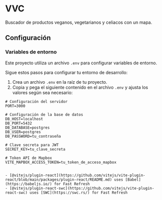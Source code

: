 # VVC

Buscador de productos veganos, vegetarianos y celiacos con un mapa.

## Configuración

### Variables de entorno

Este proyecto utiliza un archivo `.env` para configurar variables de entorno. 

Sigue estos pasos para configurar tu entorno de desarrollo:

1. Crea un archivo `.env` en la raíz de tu proyecto.
2. Copia y pega el siguiente contenido en el archivo `.env` y ajusta los valores según sea necesario:

```plaintext
# Configuración del servidor
PORT=3000

# Configuración de la base de datos
DB_HOST=localhost
DB_PORT=5432
DB_DATABASE=postgres
DB_USER=postgres
DB_PASSWORD=tu_contraseña

# Clave secreta para JWT
SECRET_KEY=tu_clave_secreta

# Token API de Mapbox
VITE_MAPBOX_ACCESS_TOKEN=tu_token_de_acceso_mapbox


- [@vitejs/plugin-react](https://github.com/vitejs/vite-plugin-react/blob/main/packages/plugin-react/README.md) uses [Babel](https://babeljs.io/) for Fast Refresh
- [@vitejs/plugin-react-swc](https://github.com/vitejs/vite-plugin-react-swc) uses [SWC](https://swc.rs/) for Fast Refresh
